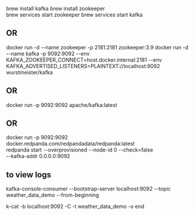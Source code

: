 brew install kafka
brew install zookeeper    
brew services start zookeeper
brew services start kafka

## OR

docker run -d --name zookeeper -p 2181:2181 zookeeper:3.9
docker run -d --name kafka -p 9092:9092 --env KAFKA_ZOOKEEPER_CONNECT=host.docker.internal:2181 --env KAFKA_ADVERTISED_LISTENERS=PLAINTEXT://localhost:9092 wurstmeister/kafka


## OR

docker run -p 9092:9092 apache/kafka:latest


## OR

docker run -p 9092:9092 docker.redpanda.com/redpandadata/redpanda:latest \
  redpanda start --overprovisioned --node-id 0 --check=false \
  --kafka-addr 0.0.0.0:9092

## to view logs
kafka-console-consumer --bootstrap-server localhost:9092 --topic weather_data_demo --from-beginning

k-cat -b localhost:9092 -C -t weather_data_demo -o end 